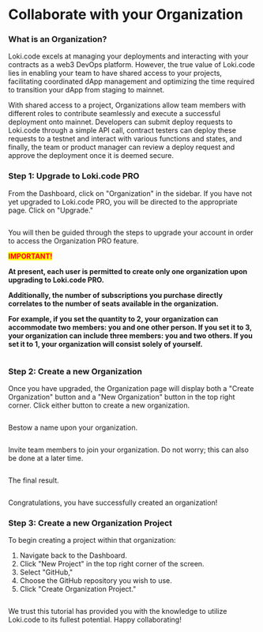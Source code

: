 # Collaborate with your Organization

### What is an Organization?

Loki.code excels at managing your deployments and interacting with your contracts as a web3 DevOps platform. However, the true value of Loki.code lies in enabling your team to have shared access to your projects, facilitating coordinated dApp management and optimizing the time required to transition your dApp from staging to mainnet.

With shared access to a project, Organizations allow team members with different roles to contribute seamlessly and execute a successful deployment onto mainnet. Developers can submit deploy requests to Loki.code through a simple API call, contract testers can deploy these requests to a testnet and interact with various functions and states, and finally, the team or product manager can review a deploy request and approve the deployment once it is deemed secure.

### Step 1: Upgrade to Loki.code PRO

From the Dashboard, click on "Organization" in the sidebar. If you have not yet upgraded to Loki.code PRO, you will be directed to the appropriate page. Click on "Upgrade."

<figure><img src="../.gitbook/assets/Screenshot 2024-06-04 at 3.33.23 AM.png" alt=""><figcaption></figcaption></figure>

You will then be guided through the steps to upgrade your account in order to access the Organization PRO feature.



<mark style="color:red;">**IMPORTANT!**</mark>&#x20;

**At present, each user is permitted to create only one organization upon upgrading to Loki.code PRO.**

**Additionally, the number of subscriptions you purchase directly correlates to the number of seats available in the organization.**

**For example, if you set the quantity to 2, your organization can accommodate two members: you and one other person. If you set it to 3, your organization can include three members: you and two others. If you set it to 1, your organization will consist solely of yourself.**

<figure><img src="../.gitbook/assets/Screenshot 2024-06-04 at 3.44.35 AM.png" alt=""><figcaption></figcaption></figure>

### Step 2: Create a new Organization

Once you have upgraded, the Organization page will display both a "Create Organization" button and a "New Organization" button in the top right corner. Click either button to create a new organization.

<figure><img src="../.gitbook/assets/Screenshot 2024-06-04 at 4.15.43 AM.png" alt=""><figcaption></figcaption></figure>

Bestow a name upon your organization.

<figure><img src="../.gitbook/assets/Screenshot 2024-06-04 at 4.22.12 AM.png" alt=""><figcaption></figcaption></figure>

Invite team members to join your organization. Do not worry; this can also be done at a later time.

<figure><img src="../.gitbook/assets/Screenshot 2024-06-04 at 4.23.21 AM.png" alt=""><figcaption></figcaption></figure>

The final result.

<figure><img src="../.gitbook/assets/Screenshot 2024-06-04 at 4.25.08 AM.png" alt=""><figcaption></figcaption></figure>

Congratulations, you have successfully created an organization!

### Step 3: Create a new Organization Project

To begin creating a project within that organization:&#x20;

1. Navigate back to the Dashboard.&#x20;
2. Click "New Project" in the top right corner of the screen.
3. Select "GitHub,"&#x20;
4. Choose the GitHub repository you wish to use.
5. Click "Create Organization Project."

<figure><img src="../.gitbook/assets/Screenshot 2024-06-04 at 4.37.19 AM.png" alt=""><figcaption></figcaption></figure>

We trust this tutorial has provided you with the knowledge to utilize Loki.code to its fullest potential. Happy collaborating!
